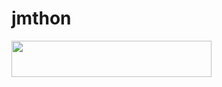 # jmthon

<p align="left"><a href="https://heroku.com/deploy?template=https://github.com/roxfokx/mus1"> <img src="https://img.shields.io/badge/Deploy%20To%20Heroku-purple?style=for-the-badge&logo=heroku" width="320" height="58.45"/></a></p>
